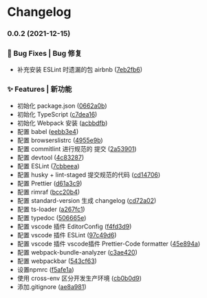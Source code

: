 # Changelog
### 0.0.2 (2021-12-15)


### 🐛 Bug Fixes | Bug 修复

* 补充安装 ESLint 时遗漏的包 airbnb ([7eb2fb6](https://github.com/nekobc1998923/typescript-sdk-starter/commit/7eb2fb6d2cc3d795ddf791c7d1bed29b0dec1505))


### ✨ Features | 新功能

* 初始化 package.json ([0662a0b](https://github.com/nekobc1998923/typescript-sdk-starter/commit/0662a0b027d81e2f15afe54d577813b6a1ef55e1))
* 初始化 TypeScript ([c7dea16](https://github.com/nekobc1998923/typescript-sdk-starter/commit/c7dea167c94be5167fbfdfe9a9b0b6acd2a6c418))
* 初始化 Webpack 安装 ([acbbdfb](https://github.com/nekobc1998923/typescript-sdk-starter/commit/acbbdfb6ac9cc9f4c46b10bdb55df9d5963cae5e))
* 配置 babel ([eebb3e4](https://github.com/nekobc1998923/typescript-sdk-starter/commit/eebb3e44fec5620b45fee003c43f61de44ff4ab8))
* 配置 browserslistrc ([4955e9b](https://github.com/nekobc1998923/typescript-sdk-starter/commit/4955e9b4756ff6209dc2f34004bb99654052184a))
* 配置 commitlint 进行规范的 提交 ([2a53901](https://github.com/nekobc1998923/typescript-sdk-starter/commit/2a5390125cdfe7383dc87b5f924546434c5c2a5b))
* 配置 devtool ([4c83287](https://github.com/nekobc1998923/typescript-sdk-starter/commit/4c83287cf6b51f709ae1f6369b6d530c1ca605b7))
* 配置 ESLint ([7cbbeea](https://github.com/nekobc1998923/typescript-sdk-starter/commit/7cbbeea9ea9ee745e2c97dab5f9606884fd4f65b))
* 配置 husky + lint-staged 提交规范的代码 ([cd14706](https://github.com/nekobc1998923/typescript-sdk-starter/commit/cd14706c874a3796a8cc1fb980a9ee9ca8a2b902))
* 配置 Prettier ([d61a3c9](https://github.com/nekobc1998923/typescript-sdk-starter/commit/d61a3c95a87ad85a50fe3879c75e3d4df020db96))
* 配置 rimraf ([bcc20b4](https://github.com/nekobc1998923/typescript-sdk-starter/commit/bcc20b4ceaae87d4142a0e38984de995737bda08))
* 配置 standard-version 生成 changelog ([cd72a02](https://github.com/nekobc1998923/typescript-sdk-starter/commit/cd72a02e7749d0092ebf2bde0a9471a8da329f8d))
* 配置 ts-loader ([a267fc1](https://github.com/nekobc1998923/typescript-sdk-starter/commit/a267fc126bac7dc2624f81d80360d4885ab4f279))
* 配置 typedoc ([506665e](https://github.com/nekobc1998923/typescript-sdk-starter/commit/506665e615c2070790b32ddd0e22763ddb235d82))
* 配置 vscode 插件 EditorConfig ([f4fd3d9](https://github.com/nekobc1998923/typescript-sdk-starter/commit/f4fd3d9a74d7deba20a73503e9b429730127e462))
* 配置 vscode 插件 ESLint ([97c49d6](https://github.com/nekobc1998923/typescript-sdk-starter/commit/97c49d6f210ac38e7549a2957f0e89a5d79d0037))
* 配置 vscode 插件 vscode插件 Prettier-Code formatter ([45e894a](https://github.com/nekobc1998923/typescript-sdk-starter/commit/45e894afc3ba9ebdae81998b922e1533ef2ba71a))
* 配置 webpack-bundle-analyzer ([c3ae420](https://github.com/nekobc1998923/typescript-sdk-starter/commit/c3ae42094796d8e58dc12ab054685c08557763da))
* 配置 webpackbar ([543cf63](https://github.com/nekobc1998923/typescript-sdk-starter/commit/543cf63be0386839521634ebe928c2bf71c6fa72))
* 设置npmrc ([f5afe1a](https://github.com/nekobc1998923/typescript-sdk-starter/commit/f5afe1a59f461ac2e7ad52b7d81664a44ec47fc6))
* 使用 cross-env 区分开发生产环境 ([cb0b0d9](https://github.com/nekobc1998923/typescript-sdk-starter/commit/cb0b0d9afd412947f800e388eab0411c792bf09f))
* 添加.gitignore ([ae8a981](https://github.com/nekobc1998923/typescript-sdk-starter/commit/ae8a9819184216ad976d91cd239426d7232fcf91))
